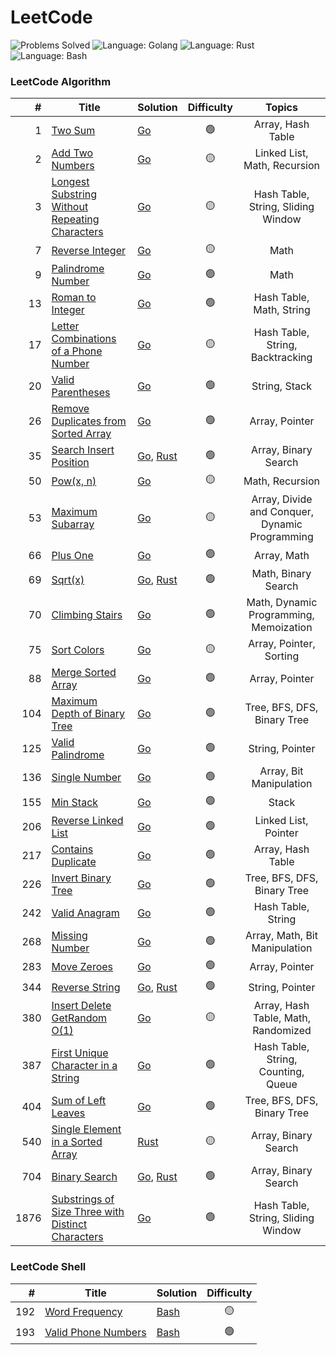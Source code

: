 # LeetCode

![Problems Solved](https://img.shields.io/badge/Problems%20Solved-36%20%2F%203036-1f425f?logo=leetcode)
![Language: Golang](https://img.shields.io/badge/language-Golang-00ADD8?logo=go)
![Language: Rust](https://img.shields.io/badge/language-Rust-00ADD8?logo=rust)
![Language: Bash](https://img.shields.io/badge/language-Bash-00ADD8?logo=gnubash&logoColor=f5f5f5)

### LeetCode Algorithm

|    # | Title                                                                                                                                 | Solution                                                                        | Difficulty |                     Topics                     |
|-----:|---------------------------------------------------------------------------------------------------------------------------------------|---------------------------------------------------------------------------------|:----------:|:----------------------------------------------:|
|    1 | [Two Sum](https://leetcode.com/problems/two-sum/)                                                                                     | [Go](go/0001_two_sum)                                                           |     🟢     |               Array, Hash Table                |
|    2 | [Add Two Numbers](https://leetcode.com/problems/add-two-numbers/)                                                                     | [Go](go/0002_add_two_numbers)                                                   |     🟡     |          Linked List, Math, Recursion          |
|    3 | [Longest Substring Without Repeating Characters](https://leetcode.com/problems/longest-substring-without-repeating-characters/)       | [Go](go/0003_longest_substring)                                                 |     🟡     |       Hash Table, String, Sliding Window       |
|    7 | [Reverse Integer](https://leetcode.com/problems/reverse-integer/)                                                                     | [Go](go/0007_reverse_integer)                                                   |     🟡     |                      Math                      |
|    9 | [Palindrome Number](https://leetcode.com/problems/palindrome-number/)                                                                 | [Go](go/0009_palindrome_number)                                                 |     🟢     |                      Math                      |
|   13 | [Roman to Integer](https://leetcode.com/problems/roman-to-integer/)                                                                   | [Go](go/0013_roman_to_integer)                                                  |     🟢     |            Hash Table, Math, String            |
|   17 | [Letter Combinations of a Phone Number](https://leetcode.com/problems/letter-combinations-of-a-phone-number/)                         | [Go](go/0017_letter_combinations_phone)                                         |     🟡     |        Hash Table, String, Backtracking        |
|   20 | [Valid Parentheses](https://leetcode.com/problems/valid-parentheses/)                                                                 | [Go](go/0020_valid_parentheses)                                                 |     🟢     |                 String, Stack                  |
|   26 | [Remove Duplicates from Sorted Array](https://leetcode.com/problems/remove-duplicates-from-sorted-array/)                             | [Go](go/0026_remove_duplicates_from_array)                                      |     🟢     |                 Array, Pointer                 |
|   35 | [Search Insert Position](https://leetcode.com/problems/search-insert-position/)                                                       | [Go](go/0035_search_insert_position), [Rust](rust/_0035_search_insert_position) |     🟢     |              Array, Binary Search              |
|   50 | [Pow(x, n)](https://leetcode.com/problems/powx-n/)                                                                                    | [Go](go/0050_powx_n)                                                            |     🟡     |                Math, Recursion                 |
|   53 | [Maximum Subarray](https://leetcode.com/problems/maximum-subarray/)                                                                   | [Go](go/0053_maximum_subarray)                                                  |     🟡     | Array, Divide and Conquer, Dynamic Programming |
|   66 | [Plus One](https://leetcode.com/problems/plus-one/)                                                                                   | [Go](go/0066_plus_one)                                                          |     🟢     |                  Array, Math                   |
|   69 | [Sqrt(x)](https://leetcode.com/problems/sqrtx/)                                                                                       | [Go](go/0069_sqrtx), [Rust](rust/_0069_sqrtx)                                   |     🟢     |              Math, Binary Search               |
|   70 | [Climbing Stairs](https://leetcode.com/problems/climbing-stairs/)                                                                     | [Go](go/0070_climbing_stairs)                                                   |     🟢     |     Math, Dynamic Programming, Memoization     |
|   75 | [Sort Colors](https://leetcode.com/problems/sort-colors/)                                                                             | [Go](go/0075_sort_colors)                                                       |     🟡     |            Array, Pointer, Sorting             |
|   88 | [Merge Sorted Array](https://leetcode.com/problems/merge-sorted-array/)                                                               | [Go](go/0088_merge_sorted_array)                                                |     🟢     |                 Array, Pointer                 |
|  104 | [Maximum Depth of Binary Tree](https://leetcode.com/problems/maximum-depth-of-binary-tree/)                                           | [Go](go/0104_max_depth_binary_tree)                                             |     🟢     |          Tree, BFS, DFS, Binary Tree           |
|  125 | [Valid Palindrome](https://leetcode.com/problems/valid-palindrome/)                                                                   | [Go](go/0125_valid_palindrome)                                                  |     🟢     |                String, Pointer                 |
|  136 | [Single Number](https://leetcode.com/problems/single-number/)                                                                         | [Go](go/0136_single_number)                                                     |     🟢     |            Array, Bit Manipulation             |
|  155 | [Min Stack](https://leetcode.com/problems/min-stack/)                                                                                 | [Go](go/0155_min_stack)                                                         |     🟢     |                     Stack                      |
|  206 | [Reverse Linked List](https://leetcode.com/problems/reverse-linked-list/)                                                             | [Go](go/0206_reverse_linked_list)                                               |     🟢     |              Linked List, Pointer              |
|  217 | [Contains Duplicate](https://leetcode.com/problems/contains-duplicate/)                                                               | [Go](go/0217_contains_duplicate)                                                |     🟢     |               Array, Hash Table                |
|  226 | [Invert Binary Tree](https://leetcode.com/problems/invert-binary-tree/)                                                               | [Go](go/0226_invert_binary_tree)                                                |     🟢     |          Tree, BFS, DFS, Binary Tree           |
|  242 | [Valid Anagram](https://leetcode.com/problems/valid-anagram/)                                                                         | [Go](go/0242_valid_anagram)                                                     |     🟢     |               Hash Table, String               |
|  268 | [Missing Number](https://leetcode.com/problems/missing-number/)                                                                       | [Go](go/0268_missing_number)                                                    |     🟢     |         Array, Math, Bit Manipulation          |
|  283 | [Move Zeroes](https://leetcode.com/problems/move-zeroes/)                                                                             | [Go](go/0283_move_zeroes)                                                       |     🟢     |                 Array, Pointer                 |
|  344 | [Reverse String](https://leetcode.com/problems/reverse-string/)                                                                       | [Go](go/0344_reverse_string), [Rust](rust/_0344_reverse_string)                 |     🟢     |                String, Pointer                 |
|  380 | [Insert Delete GetRandom O(1)](https://leetcode.com/problems/insert-delete-getrandom-o1/)                                             | [Go](go/0380_insert_delete_getrandom_o1)                                        |     🟡     |      Array, Hash Table, Math, Randomized       |
|  387 | [First Unique Character in a String](https://leetcode.com/problems/first-unique-character-in-a-string/)                               | [Go](go/0387_first_unique_character)                                            |     🟢     |      Hash Table, String, Counting, Queue       |
|  404 | [Sum of Left Leaves](https://leetcode.com/problems/sum-of-left-leaves/)                                                               | [Go](go/0404_sum_of_left_leaves)                                                |     🟢     |          Tree, BFS, DFS, Binary Tree           |
|  540 | [Single Element in a Sorted Array](https://leetcode.com/problems/single-element-in-a-sorted-array/)                                   | [Rust](rust/_0540_single_elem_in_array)                                         |     🟡     |              Array, Binary Search              |
|  704 | [Binary Search](https://leetcode.com/problems/binary-search/)                                                                         | [Go](go/0704_binary_search), [Rust](rust/_0704_binary_search)                   |     🟢     |              Array, Binary Search              |
| 1876 | [Substrings of Size Three with Distinct Characters](https://leetcode.com/problems/substrings-of-size-three-with-distinct-characters/) | [Go](go/1876_substrings_three_distinct_chars)                                   |     🟢     |       Hash Table, String, Sliding Window       |

### LeetCode Shell

| #   | Title                                                                     | Solution                              | Difficulty |
|----:|---------------------------------------------------------------------------|---------------------------------------|:----------:|
| 192 | [Word Frequency](https://leetcode.com/problems/word-frequency/)           | [Bash](bash/0192_word_frequency)      |     🟡     |
| 193 | [Valid Phone Numbers](https://leetcode.com/problems/valid-phone-numbers/) | [Bash](bash/0193_valid_phone_numbers) |     🟢     |
